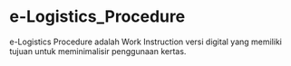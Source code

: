 # e-Logistics_Procedure
e-Logistics Procedure adalah Work Instruction versi digital yang memiliki tujuan untuk meminimalisir penggunaan kertas.
